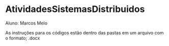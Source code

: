 # AtividadesSistemasDistribuidos

Aluno: Marcos Melo

As instruções para os códigos estão dentro das pastas em um arquivo com o formato; .docx

